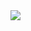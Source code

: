 <img src="https://img.shields.io/badge/sonarqube-4E9BCD.svg?style=for-the-badge&logo=SonarQube&logoColor=white">